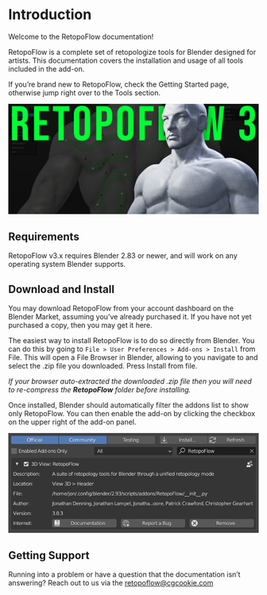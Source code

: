 # Introduction

Welcome to the RetopoFlow documentation!


RetopoFlow is a complete set of retopologize tools for Blender designed for artists. This documentation covers the installation and usage of all tools included in the add-on.

If you’re brand new to RetopoFlow, check the Getting Started page, otherwise jump right over to the Tools section.

![](retopoflow_3_feature.png)

## Requirements

RetopoFlow v3.x requires Blender 2.83 or newer, and will work on any operating system Blender supports.

## Download and Install

You may download RetopoFlow from your account dashboard on the Blender Market, assuming you’ve already purchased it. If you have not yet purchased a copy, then you may get it here.

The easiest way to install RetopoFlow is to do so directly from Blender. You can do this by going to `File > User Preferences > Add-ons > Install` from File. This will open a File Browser in Blender, allowing to you navigate to and select the .zip file you downloaded. Press Install from file.

_If your browser auto-extracted the downloaded .zip file then you will need to re-compress the **RetopoFlow** folder before installing._

Once installed, Blender should automatically filter the addons list to show only RetopoFlow. You can then enable the add-on by clicking the checkbox on the upper right of the add-on panel.

![Installing RetopoFlow](install.png)


## Getting Support

Running into a problem or have a question that the documentation isn’t answering? Reach out to us via the retopoflow@cgcookie.com